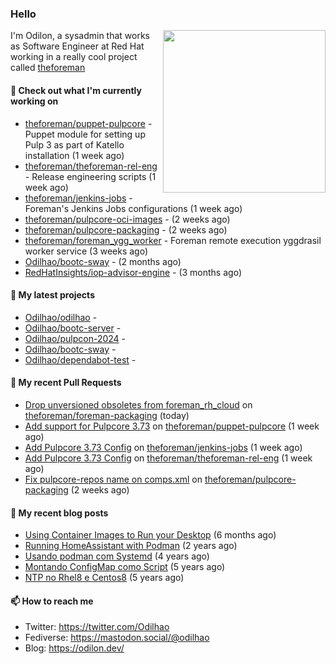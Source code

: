 ### Hello

<img align="right" src="https://avatars.githubusercontent.com/odilhao" width="260">

I'm Odilon, a sysadmin that works as Software Engineer at Red Hat working in a really cool project called [theforeman](https://theforeman.org/)

#### 👷 Check out what I'm currently working on

- [theforeman/puppet-pulpcore](https://github.com/theforeman/puppet-pulpcore) - Puppet module for setting up Pulp 3 as part of Katello installation (1 week ago)
- [theforeman/theforeman-rel-eng](https://github.com/theforeman/theforeman-rel-eng) - Release engineering scripts (1 week ago)
- [theforeman/jenkins-jobs](https://github.com/theforeman/jenkins-jobs) - Foreman&#39;s Jenkins Jobs configurations (1 week ago)
- [theforeman/pulpcore-oci-images](https://github.com/theforeman/pulpcore-oci-images) -  (2 weeks ago)
- [theforeman/pulpcore-packaging](https://github.com/theforeman/pulpcore-packaging) -  (2 weeks ago)
- [theforeman/foreman_ygg_worker](https://github.com/theforeman/foreman_ygg_worker) - Foreman remote execution yggdrasil worker service (3 weeks ago)
- [Odilhao/bootc-sway](https://github.com/Odilhao/bootc-sway) -  (2 months ago)
- [RedHatInsights/iop-advisor-engine](https://github.com/RedHatInsights/iop-advisor-engine) -  (3 months ago)

#### 🌱 My latest projects

- [Odilhao/odilhao](https://github.com/Odilhao/odilhao) - 
- [Odilhao/bootc-server](https://github.com/Odilhao/bootc-server) - 
- [Odilhao/pulpcon-2024](https://github.com/Odilhao/pulpcon-2024) - 
- [Odilhao/bootc-sway](https://github.com/Odilhao/bootc-sway) - 
- [Odilhao/dependabot-test](https://github.com/Odilhao/dependabot-test) - 

#### 🔨 My recent Pull Requests

- [Drop unversioned obsoletes from foreman_rh_cloud](https://github.com/theforeman/foreman-packaging/pull/12061) on [theforeman/foreman-packaging](https://github.com/theforeman/foreman-packaging) (today)
- [Add support for Pulpcore 3.73](https://github.com/theforeman/puppet-pulpcore/pull/382) on [theforeman/puppet-pulpcore](https://github.com/theforeman/puppet-pulpcore) (1 week ago)
- [Add Pulpcore 3.73 Config](https://github.com/theforeman/jenkins-jobs/pull/543) on [theforeman/jenkins-jobs](https://github.com/theforeman/jenkins-jobs) (1 week ago)
- [Add Pulpcore 3.73 Config](https://github.com/theforeman/theforeman-rel-eng/pull/495) on [theforeman/theforeman-rel-eng](https://github.com/theforeman/theforeman-rel-eng) (1 week ago)
- [Fix pulpcore-repos name on comps.xml](https://github.com/theforeman/pulpcore-packaging/pull/1915) on [theforeman/pulpcore-packaging](https://github.com/theforeman/pulpcore-packaging) (2 weeks ago)

#### 📜 My recent blog posts

- [Using Container Images to Run your Desktop](https://odilon.dev/2024/10/29/building-a-desktop-with-bootc/) (6 months ago)
- [Running HomeAssistant with Podman](https://odilon.dev/2022/12/20/homeassistant-with-podman/) (2 years ago)
- [Usando podman com Systemd](https://odilon.dev/2020/06/30/usando-podman-com-systemd/) (4 years ago)
- [Montando ConfigMap como Script](https://odilon.dev/2020/03/08/montando-configmap-como-script/) (5 years ago)
- [NTP no Rhel8 e Centos8](https://odilon.dev/2019/09/17/2019-09-17-ntp-rhel8-centos8/) (5 years ago)


#### 📫 How to reach me

- Twitter: https://twitter.com/Odilhao
- Fediverse: https://mastodon.social/@odilhao
- Blog: https://odilon.dev/
